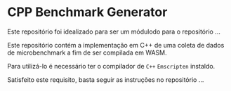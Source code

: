# CPP Benchmark Generator

Este repositório foi idealizado para ser um módulodo para o repositório ...

Este repositório contém a implementação em C++ de uma coleta de dados de microbenchmark a fim de ser compilada em WASM.

Para utilizá-lo é necessário ter o compilador de `C++` `Emscripten` instaldo.

Satisfeito este requisito, basta seguir as instruções no repositório ...
